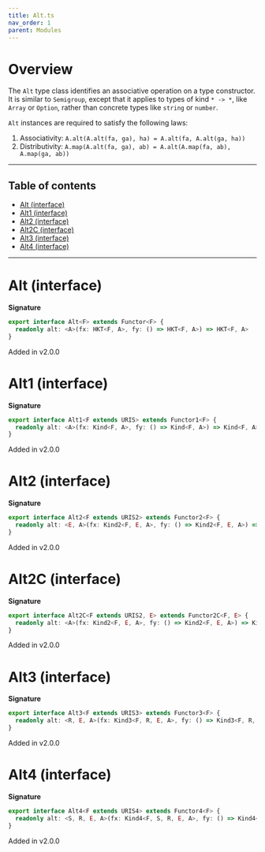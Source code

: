 ```yaml
---
title: Alt.ts
nav_order: 1
parent: Modules
---
```


# Overview

The `Alt` type class identifies an associative operation on a type constructor. It is similar to `Semigroup`, except
that it applies to types of kind `* -> *`, like `Array` or `Option`, rather than concrete types like `string` or
`number`.

`Alt` instances are required to satisfy the following laws:

1. Associativity: `A.alt(A.alt(fa, ga), ha) = A.alt(fa, A.alt(ga, ha))`
2. Distributivity: `A.map(A.alt(fa, ga), ab) = A.alt(A.map(fa, ab), A.map(ga, ab))`

---

<h2 class="text-delta">Table of contents</h2>

- [Alt (interface)](#alt-interface)
- [Alt1 (interface)](#alt1-interface)
- [Alt2 (interface)](#alt2-interface)
- [Alt2C (interface)](#alt2c-interface)
- [Alt3 (interface)](#alt3-interface)
- [Alt4 (interface)](#alt4-interface)

---

# Alt (interface)

**Signature**

```ts
export interface Alt<F> extends Functor<F> {
  readonly alt: <A>(fx: HKT<F, A>, fy: () => HKT<F, A>) => HKT<F, A>
}
```

Added in v2.0.0

# Alt1 (interface)

**Signature**

```ts
export interface Alt1<F extends URIS> extends Functor1<F> {
  readonly alt: <A>(fx: Kind<F, A>, fy: () => Kind<F, A>) => Kind<F, A>
}
```

Added in v2.0.0

# Alt2 (interface)

**Signature**

```ts
export interface Alt2<F extends URIS2> extends Functor2<F> {
  readonly alt: <E, A>(fx: Kind2<F, E, A>, fy: () => Kind2<F, E, A>) => Kind2<F, E, A>
}
```

Added in v2.0.0

# Alt2C (interface)

**Signature**

```ts
export interface Alt2C<F extends URIS2, E> extends Functor2C<F, E> {
  readonly alt: <A>(fx: Kind2<F, E, A>, fy: () => Kind2<F, E, A>) => Kind2<F, E, A>
}
```

Added in v2.0.0

# Alt3 (interface)

**Signature**

```ts
export interface Alt3<F extends URIS3> extends Functor3<F> {
  readonly alt: <R, E, A>(fx: Kind3<F, R, E, A>, fy: () => Kind3<F, R, E, A>) => Kind3<F, R, E, A>
}
```

Added in v2.0.0

# Alt4 (interface)

**Signature**

```ts
export interface Alt4<F extends URIS4> extends Functor4<F> {
  readonly alt: <S, R, E, A>(fx: Kind4<F, S, R, E, A>, fy: () => Kind4<F, S, R, E, A>) => Kind4<F, S, R, E, A>
}
```

Added in v2.0.0
